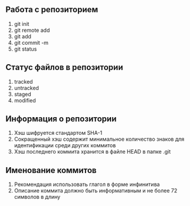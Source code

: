 ## Работа с репозиторием

1. git init
2. git remote add
3. git add
4. git commit -m
5. git status

## Статус файлов в репозитории 

1. tracked
2. untracked
3. staged
4. modified 

## Информация о репозитории

1. Хэш шифруется стандартом SHA-1
2. Сокращенный хэш содержит минимальное количество знаков для идентификации среди других коммитов
3. Хэш последнего коммита хранится в файле HEAD в папке .git

## Именование коммитов

1. Рекомендация использовать глагол в форме инфинитива
2. Описание коммита должно быть информативным и не более 72 символов в длину